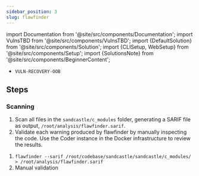 ```yaml
---
sidebar_position: 3
slug: flawfinder
---
```


import Documentation from '@site/src/components/Documentation';
import VulnsTBD from '@site/src/components/VulnsTBD';
import {DefaultSolution} from '@site/src/components/Solution';
import {CLISetup, WebSetup} from '@site/src/components/Setup';
import {SolutionsNote} from '@site/src/components/BeginnerContent';

<VulnsTBD>

- `VULN-RECOVERY-OOB`

</VulnsTBD>

<CLISetup software="flawfinder" profile="static-analysis" container="static-analysers"/>

<WebSetup software="Coder" profile="static-analysis" link="http://127.0.0.1:8002" credentials="ossfortress"/>

<Documentation software="flawfinder" link="https://github.com/david-a-wheeler/flawfinder#readme"/>

<SolutionsNote/>

## Steps

### Scanning

1. Scan all files in the `sandcastle/c_modules` folder, generating a SARIF file as output, `/root/analysis/flawfinder.sarif`.
2. Validate each warning produced by flawfinder by manually inspecting the code. Use the Coder instance in the Docker infrastructure to review the results.

<DefaultSolution>

1. `flawfinder --sarif /root/codebase/sandcastle/sandcastle/c_modules/ > /root/analysis/flawfinder.sarif`
2. Manual validation

</DefaultSolution>
